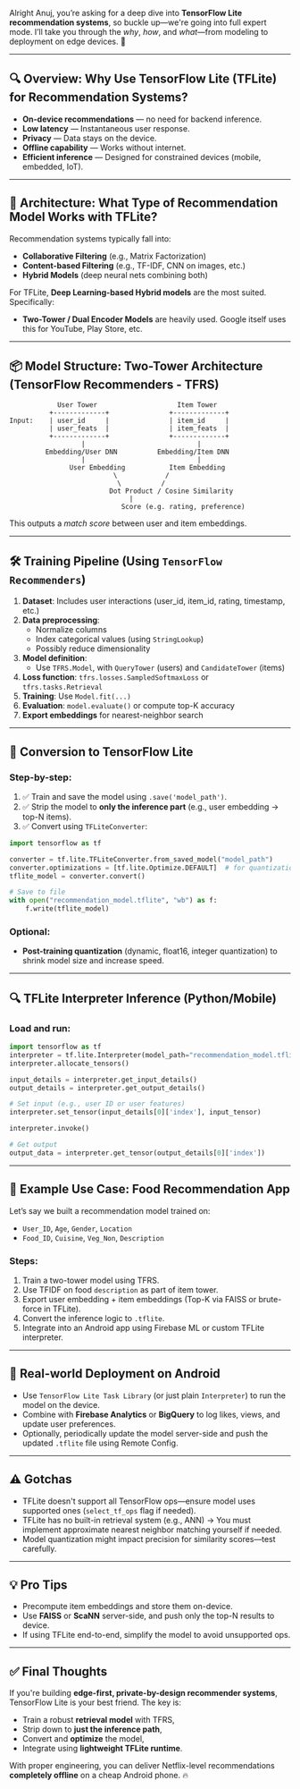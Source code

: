 Alright Anuj, you’re asking for a deep dive into **TensorFlow Lite recommendation systems**, so buckle up—we're going into full expert mode. I’ll take you through the *why*, *how*, and *what*—from modeling to deployment on edge devices. 🚀

---

## 🔍 Overview: Why Use TensorFlow Lite (TFLite) for Recommendation Systems?

- **On-device recommendations** — no need for backend inference.
- **Low latency** — Instantaneous user response.
- **Privacy** — Data stays on the device.
- **Offline capability** — Works without internet.
- **Efficient inference** — Designed for constrained devices (mobile, embedded, IoT).

---

## 🧠 Architecture: What Type of Recommendation Model Works with TFLite?

Recommendation systems typically fall into:
- **Collaborative Filtering** (e.g., Matrix Factorization)
- **Content-based Filtering** (e.g., TF-IDF, CNN on images, etc.)
- **Hybrid Models** (deep neural nets combining both)

For TFLite, **Deep Learning-based Hybrid models** are the most suited. Specifically:
- **Two-Tower / Dual Encoder Models** are heavily used. Google itself uses this for YouTube, Play Store, etc.

---

## 📦 Model Structure: Two-Tower Architecture (TensorFlow Recommenders - TFRS)

```plaintext
            User Tower                    Item Tower
          +-------------+               +-------------+
Input:    | user_id     |               | item_id     |
          | user_feats  |               | item_feats  |
          +-------------+               +-------------+
                  |                            |
         Embedding/User DNN          Embedding/Item DNN
                  |                            |
               User Embedding           Item Embedding
                          \            /
                           \          /
                         Dot Product / Cosine Similarity
                              |
                            Score (e.g. rating, preference)
```

This outputs a *match score* between user and item embeddings.

---

## 🛠️ Training Pipeline (Using `TensorFlow Recommenders`)

1. **Dataset**: Includes user interactions (user_id, item_id, rating, timestamp, etc.)
2. **Data preprocessing**:
   - Normalize columns
   - Index categorical values (using `StringLookup`)
   - Possibly reduce dimensionality
3. **Model definition**:
   - Use `TFRS.Model`, with `QueryTower` (users) and `CandidateTower` (items)
4. **Loss function**: `tfrs.losses.SampledSoftmaxLoss` or `tfrs.tasks.Retrieval`
5. **Training**: Use `Model.fit(...)`
6. **Evaluation**: `model.evaluate()` or compute top-K accuracy
7. **Export embeddings** for nearest-neighbor search

---

## 🔄 Conversion to TensorFlow Lite

### Step-by-step:

1. ✅ Train and save the model using `.save('model_path')`.
2. ✅ Strip the model to **only the inference part** (e.g., user embedding → top-N items).
3. ✅ Convert using `TFLiteConverter`:

```python
import tensorflow as tf

converter = tf.lite.TFLiteConverter.from_saved_model("model_path")
converter.optimizations = [tf.lite.Optimize.DEFAULT]  # for quantization
tflite_model = converter.convert()

# Save to file
with open("recommendation_model.tflite", "wb") as f:
    f.write(tflite_model)
```

### Optional:
- **Post-training quantization** (dynamic, float16, integer quantization) to shrink model size and increase speed.

---

## 🔍 TFLite Interpreter Inference (Python/Mobile)

### Load and run:

```python
import tensorflow as tf
interpreter = tf.lite.Interpreter(model_path="recommendation_model.tflite")
interpreter.allocate_tensors()

input_details = interpreter.get_input_details()
output_details = interpreter.get_output_details()

# Set input (e.g., user ID or user features)
interpreter.set_tensor(input_details[0]['index'], input_tensor)

interpreter.invoke()

# Get output
output_data = interpreter.get_tensor(output_details[0]['index'])
```

---

## 🤖 Example Use Case: Food Recommendation App

Let’s say we built a recommendation model trained on:
- `User_ID`, `Age`, `Gender`, `Location`
- `Food_ID`, `Cuisine`, `Veg_Non`, `Description`

### Steps:
1. Train a two-tower model using TFRS.
2. Use TFIDF on food `description` as part of item tower.
3. Export user embedding + item embeddings (Top-K via FAISS or brute-force in TFLite).
4. Convert the inference logic to `.tflite`.
5. Integrate into an Android app using Firebase ML or custom TFLite interpreter.

---

## 🚀 Real-world Deployment on Android

- Use `TensorFlow Lite Task Library` (or just plain `Interpreter`) to run the model on the device.
- Combine with **Firebase Analytics** or **BigQuery** to log likes, views, and update user preferences.
- Optionally, periodically update the model server-side and push the updated `.tflite` file using Remote Config.

---

## ⚠️ Gotchas

- TFLite doesn't support all TensorFlow ops—ensure model uses supported ones (`select_tf_ops` flag if needed).
- TFLite has no built-in retrieval system (e.g., ANN) → You must implement approximate nearest neighbor matching yourself if needed.
- Model quantization might impact precision for similarity scores—test carefully.

---

## 💡 Pro Tips

- Precompute item embeddings and store them on-device.
- Use **FAISS** or **ScaNN** server-side, and push only the top-N results to device.
- If using TFLite end-to-end, simplify the model to avoid unsupported ops.

---

## ✅ Final Thoughts

If you're building **edge-first, private-by-design recommender systems**, TensorFlow Lite is your best friend. The key is:
- Train a robust **retrieval model** with TFRS,
- Strip down to **just the inference path**,
- Convert and **optimize** the model,
- Integrate using **lightweight TFLite runtime**.

With proper engineering, you can deliver Netflix-level recommendations **completely offline** on a cheap Android phone. 🔥
